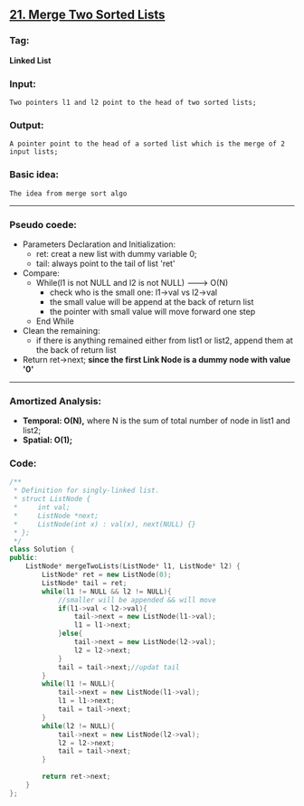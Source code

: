 ## [21. Merge Two Sorted Lists](https://leetcode.com/problems/merge-two-sorted-lists/description/)
### Tag:
__Linked List__
### Input: 
    Two pointers l1 and l2 point to the head of two sorted lists;
### Output: 
    A pointer point to the head of a sorted list which is the merge of 2 input lists;
### Basic idea:
	The idea from merge sort algo
___
### Pseudo coede:
* Parameters Declaration and Initialization:
    * ret: creat a new list with dummy variable 0;
	* tail: always point to the tail of list 'ret'
* Compare:
	* While(l1 is not NULL and l2 is not NULL) ---> O(N)
	    * check who is the small one: l1->val vs l2->val
		* the small value will be append at the back of return list
		* the pointer with small value will move forward one step
	* End While
* Clean the remaining:
    * if there is anything remained either from list1 or list2, append them at the back of return list
* Return ret->next; __since the first Link Node is a dummy node with value '0'__  
___
### Amortized Analysis:
* __Temporal: O(N),__ where N is the sum of total number of node in list1 and list2;
* __Spatial: O(1);__

### Code:
```c++
/**
 * Definition for singly-linked list.
 * struct ListNode {
 *     int val;
 *     ListNode *next;
 *     ListNode(int x) : val(x), next(NULL) {}
 * };
 */
class Solution {
public:
    ListNode* mergeTwoLists(ListNode* l1, ListNode* l2) {
        ListNode* ret = new ListNode(0);
        ListNode* tail = ret;
        while(l1 != NULL && l2 != NULL){
            //smaller will be appended && will move
            if(l1->val < l2->val){
                tail->next = new ListNode(l1->val);
                l1 = l1->next;
            }else{
                tail->next = new ListNode(l2->val);
                l2 = l2->next;
            }
            tail = tail->next;//updat tail
        }
        while(l1 != NULL){
            tail->next = new ListNode(l1->val);
            l1 = l1->next;
            tail = tail->next;
        }
        while(l2 != NULL){
            tail->next = new ListNode(l2->val);
            l2 = l2->next;
            tail = tail->next;            
        }
        
        return ret->next;
    }
};
```
